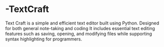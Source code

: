 # -TextCraft
Text Craft is a simple and efficient text editor built using Python. Designed for both general note-taking and coding It includes essential text editing features such as saving, opening, and modifying files while supporting syntax highlighting for programmers.
